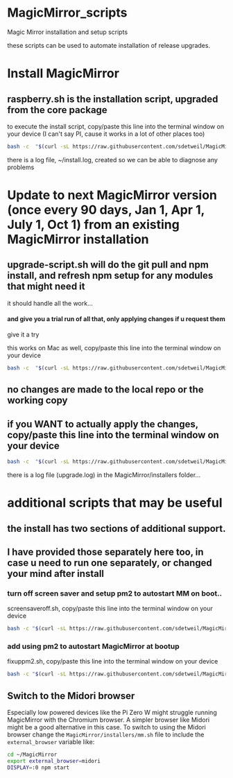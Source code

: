 # MagicMirror_scripts
Magic Mirror installation and setup scripts

these scripts can be used to automate installation of release upgrades.

# Install MagicMirror

## raspberry.sh  is the installation script, upgraded from the core package
to execute the install script, copy/paste this line into the terminal window on your device (I can't say PI, cause it works in a lot of other places too)


````bash
bash -c  "$(curl -sL https://raw.githubusercontent.com/sdetweil/MagicMirror_scripts/master/raspberry.sh)"
````
there is a log file, ~/install.log, created so we can be able to diagnose any problems

# Update to next MagicMirror version (once every 90 days, Jan 1, Apr 1, July 1, Oct 1) from an existing MagicMirror installation

## upgrade-script.sh will do the git pull and npm install, and refresh npm setup for any modules that might need it
it should handle all the work…<br>

#### and give you a trial run of all that, only applying changes if u request them


give it a try

this works on Mac as well, copy/paste this line into the terminal window on your device

````bash
bash -c  "$(curl -sL https://raw.githubusercontent.com/sdetweil/MagicMirror_scripts/master/upgrade-script.sh)"
````
## no changes are made to the local repo or the working copy

## if you WANT to actually apply the changes, copy/paste this line into the terminal window on your device

````bash
bash -c  "$(curl -sL https://raw.githubusercontent.com/sdetweil/MagicMirror_scripts/master/upgrade-script.sh)" apply
````
there is a log file (upgrade.log)  in the MagicMirror/installers folder…

# additional scripts that may be useful

## the install has two sections of additional support.
## I have provided those separately here too, in case u need to run one separately, or changed your mind after install

### turn off screen saver and setup pm2 to autostart MM on boot..

screensaveroff.sh, copy/paste this line into the terminal window on your device

````bash
bash -c "$(curl -sL https://raw.githubusercontent.com/sdetweil/MagicMirror_scripts/master/screensaveroff.sh)"
````
### add using pm2 to autostart MagicMirror at bootup

fixuppm2.sh, copy/paste this line into the terminal window on your device

````bash
bash -c "$(curl -sL https://raw.githubusercontent.com/sdetweil/MagicMirror_scripts/master/fixuppm2.sh)"
````

## Switch to the Midori browser
Especially low powered devices like the Pi Zero W might struggle running MagicMirror with the Chromium browser. A simpler browser like Midori might be a good alternative in this case. To switch to using the Midori browser change the `MagicMirror/installers/mm.sh` file to include the `external_browser` variable like:


```bash
cd ~/MagicMirror
export external_browser=midori
DISPLAY=:0 npm start
```
